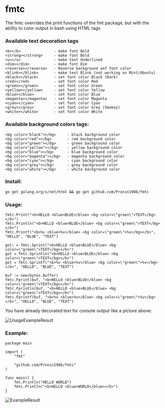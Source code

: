 # fmtc
The fmtc overrides the print functions of the fmt package, but with the ability to color output in bash using HTML tags

### Available text decoration tags

```
<b></b>               - make font Bold
<strong></strong>     - make font Bold
<u></u>               - make text Underlined
<dim></dim>           - make font Dim
<reverse></reverse>   - Reverse background anf font color
<blink></blink>       - make text Blink (not working on Mint/Ubuntu)
<black></black>       - set font color Black (Dark)
<red></red>           - set font color Red
<green></green>       - set font color Green
<yellow></yellow>     - set font color Yellow
<blue></blue>         - set font color Blue
<magenta></magenta>   - set font color Magenta
<cyan></cyan>         - set font color Cyan
<grey></grey>         - set font color Grey (Smokey)
<white></white>       - set font color White
```
### Available background colors tags:
```
<bg color="black"></bg> 	- black background color
<bg color="red"></bg> 		- red background color
<bg color="green"></bg> 	- green background color
<bg color="yellow"></bg> 	- yellow background color
<bg color="blue"></bg> 		- blue background color
<bg color="magenta"></bg> 	- magenta background color
<bg color="cyan"></bg> 		- cyan background color
<bg color="grey"></bg> 		- grey background color
<bg color="white"></bg> 	- white background color
```

### Install:
```bash
go get golang.org/x/net/html && go get github.com/Pronin1986/fmtc
```

### Usage:
```golang
fmtc.Print("<b>HELLO <blue>BLUE</blue> <bg color=\"green\">TEXT</bg></b>")
fmtc.Println("<b>HELLO <blue>BLUE</blue> <bg color=\"green\">TEXT</bg></b>")
fmtc.Printf("<b>%v <blue>%v</blue> <bg color=\"green\">%v</bg></b>", "HELLO", "BLUE", "TEXT")
```

```golang
got: = fmtc.Sprint("<b>HELLO <blue>BLUE</blue> <bg color=\"green\">TEXT</bg></b>")
got = fmtc.Sprintln("<b>HELLO <blue>BLUE</blue> <bg color=\"green\">TEXT</bg></b>")
got = fmtc.Sprintf("<b>%v <blue>%v</blue> <bg color=\"green\">%v</bg></b>", "HELLO", "BLUE", "TEXT")
```

```golang
buf := new(bytes.Buffer)
fmtc.Fprint(buf, "<b>HELLO <blue>BLUE</blue> <bg color=\"green\">TEXT</bg></b>")
fmtc.Fprintln(buf, "<b>HELLO <blue>BLUE</blue> <bg color=\"green\">TEXT</bg></b>")
fmtc.Fprintf(buf, "<b>%v <blue>%v</blue> <bg color=\"green\">%v</bg></b>", "HELLO", "BLUE", "TEXT")
```

You have already decorated text for console output like a picture above: 

![UsageExampleResult](http://www.pronin86.ru/git/fmtc/example.png)

### Example:

```golang
package main

import (
	"fmt"

	"github.com/Pronin1986/fmtc"
)

func main() {
	fmt.Println("HELLO WORLD")
	fmtc.Println("<b>HELLO <blue>WORLD</blue></b>")
}
```

![ExampleResult](http://www.pronin86.ru/git/fmtc/example2.png)

